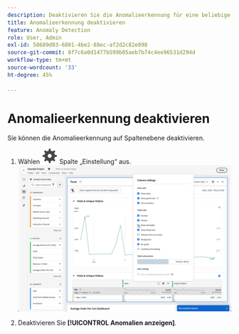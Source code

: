 ```yaml
---
description: Deaktivieren Sie die Anomalieerkennung für eine beliebige Metrik.
title: Anomalieerkennung deaktivieren
feature: Anomaly Detection
role: User, Admin
exl-id: 58689d03-6801-4be2-88ec-af2d2c82e098
source-git-commit: 8f7c6a0d1477b599b05aeb7b74c4ee96531d294d
workflow-type: tm+mt
source-wordcount: '33'
ht-degree: 45%

---
```


# Anomalieerkennung deaktivieren

Sie können die Anomalieerkennung auf Spaltenebene deaktivieren.

1. Wählen ![ in ](/help/assets/icons/Setting.svg) Spalte „Einstellung“ aus.
   ![](assets/turn-off-anomalies.png)

1. Deaktivieren Sie **[!UICONTROL Anomalien anzeigen]**.


